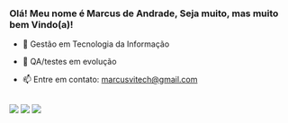 ### Olá! Meu nome é Marcus de Andrade, Seja muito, mas muito bem Vindo(a)!

- 🔭 Gestão em Tecnologia da Informação
- 🌱 QA/testes em evolução
- 📫 Entre em contato: marcusvitech@gmail.com

  

  
  ##
 
<div> 
  <a href="https://www.instagram.com/marcus_de_andrade" target="_blank"><img src="https://img.shields.io/badge/-Instagram-%23E4405F?style=for-the-badge&logo=instagram&logoColor=white" target="_blank"></a>
  <a href="https://www.linkedin.com/in/marcus-de-andrade-61b4812a9/" target="_blank"><img src="https://img.shields.io/badge/-LinkedIn-%230077B5?style=for-the-badge&logo=linkedin&logoColor=white" target="_blank"></a>
   <a href="https://www.youtube.com/channel/UCdug4fOhPmLWn3bgPt2v2ow" target="_blank"><img src="https://img.shields.io/badge/YouTube-FF0000?style=for-the-badge&logo=youtube&logoColor=white" target="_blank"></a>
</div>
